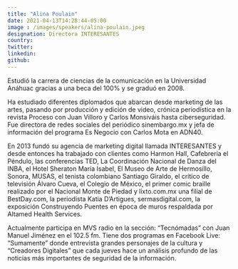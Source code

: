 ```yaml
---
title: "Alina Poulain"
date: 2021-04-13T14:28:44-05:00
image : /images/speakers/alina-poulain.jpeg
designation: Directora INTERESANTES
country: 
twitter: 
linkedin: 
github: 
---
```


Estudió la carrera de ciencias de la comunicación en la Universidad Anáhuac gracias a una beca del 100% y se graduó en 2008.

Ha estudiado diferentes diplomados que abarcan desde marketing de las artes, pasando por producción y edición de video, crónica periodística en la revista Proceso con Juan Villoro y Carlos Monsiváis hasta ciberseguridad.
Fue directora de redes sociales del periódico sinembargo.mx y jefa de información del programa Es Negocio con Carlos Mota en ADN40.

En 2013 fundó su agencia de marketing digital llamada INTERESANTES y desde entonces ha trabajado con clientes como Harmon Hall, Cafebrería el Péndulo, las conferencias TED, La Coordinación Nacional de Danza del INBA, el Hotel Sheraton María Isabel, El Museo de Arte de Hermosillo, Sonora, MUSAS, el tenista colombiano Santiago Giraldo, el crítico de televisión Álvaro Cueva, el Colegio de México, el primer comic braille realizado por el Nacional Monte de Piedad y lixto.com.mx una filial de BestDay.com, la periodista Katia D’Artigues, sermasdigital.com, la exposición Construyendo Puentes en época de muros respaldada por Altamed Health Services. 

Actualmente participa en MVS radio en la sección: “Tecnómadas” con Juan Manuel Jiménez en el 102.5 fm.
Tiene dos programas en Facebook Live: “Sumamente” donde entrevista grandes personajes de la cultura y “Creadores Digitales” que cada jueves hace un análisis profundo de las noticias más importantes de seguridad de la información.

